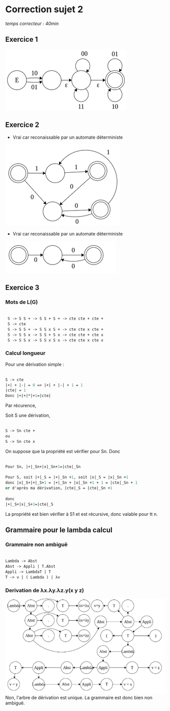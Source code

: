 # Correction sujet 2

*temps correcteur : 40min*

## Exercice 1

![](images/sujet2_automate1.png)

## Exercice 2

- Vrai car reconaissable par un automate déterministe

![](images/sujet2_automate2.png)

- Vrai car reconaissable par un automate déterministe

![](images/sujet2_automate3.png)

## Exercice 3

### Mots de L(G)

```Ocaml

 S -> S S + -> S S + S + -> cte cte + cte +
 S -> cte
 S -> S S + -> S S x S + -> cte cte x cte +
 S -> S S x -> S S + S x -> cte cte + cte x
 S -> S S x -> S S x S x -> cte cte x cte x

```

### Calcul longueur

 Pour une dérivation simple :

 ``` Ocaml

S -> cte
|+| + |-| = 0 => |+| + |-| + 1 = 1
|cte| = 1
Donc |+|+|*|+1=|cte|

```

 Par récurence,

 Soit S une dérivation,

```Ocaml

S -> Sn cte +
ou
S -> Sn cte x

```

 On suppose que la propriété est vérifier pour Sn. Donc

```Ocaml

Pour Sn, |+|_Sn+|x|_Sn+1=|cte|_Sn

Pour S, soit |+|_S = |+|_Sn +1, soit |x|_S = |x|_Sn +1
donc |x|_S+|+|_S+1 = |+|_Sn + |x|_Sn +1 + 1 = |cte|_Sn + 1
or d'après ma dérivation, |cte|_S = |cte|_Sn +1

donc
|+|_S+|x|_S+1=|cte|_S

```

 La propriété est bien vérifier à S1 et est récursive, donc valable pour tt n.

## Grammaire pour le lambda calcul

### Grammaire non ambiguë

```Ocaml

Lambda -> Abst
Abst -> Appli | T.Abst
Appli -> LambdaT | T
T -> v | ( Lambda ) | λv

```

### Derivation de λx.λy.λz.y(x y z)


![](images/sujet2_derivation.png)
Non, l'arbre de dérivation est unique. La grammaire est donc bien non ambiguë.